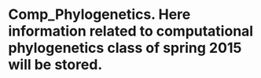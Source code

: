 # Comp_Phylogenetics. Here information related to computational phylogenetics class of spring 2015 will be stored.
